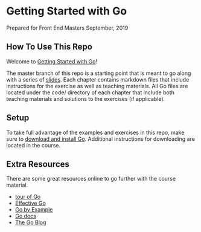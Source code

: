 # Getting Started with Go

Prepared for Front End Masters
September, 2019

## How To Use This Repo

Welcome to [Getting Started with Go][go]!

The master branch of this repo is a starting point that is meant to go along with a series of [slides][slides]. Each chapter contains markdown files that include instructions for the exercise as well as teaching materials. All Go files are located under the code/ directory of each chapter that include both teaching materials and solutions to the exercises (if applicable). 

## Setup

To take full advantage of the examples and exercises in this repo, make sure to [download and install Go](golang.org/dl). Additional instructions for downloading are located in the course. 

## Extra Resources

There are some great resources online to go further with the course material. 

- [tour of Go](https://tour.golang.org/list)
- [Effective Go](https://golang.org/doc/effective_go.html)
- [Go by Example](https://gobyexample.com/)
- [Go docs](https://golang.org/doc/)
- [The Go Blog](https://blog.golang.org/)

[slides]: https://static.frontendmasters.com/resources/2019-09-24-golang/golang.pdf
[go]: https://frontendmasters.com/courses/getting-started-with-go/